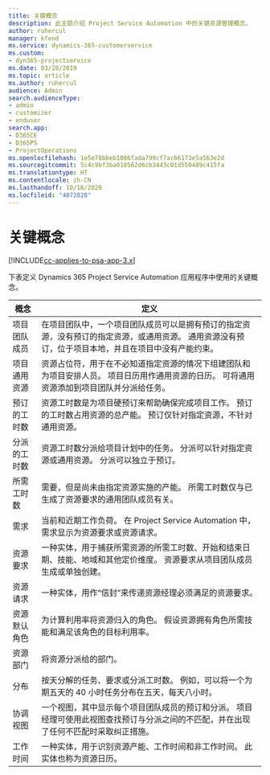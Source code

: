 ```yaml
---
title: 关键概念
description: 此主题介绍 Project Service Automation 中的关键资源管理概念。
author: ruhercul
manager: kfend
ms.service: dynamics-365-customerservice
ms.custom:
- dyn365-projectservice
ms.date: 03/28/2019
ms.topic: article
ms.author: ruhercul
audience: Admin
search.audienceType:
- admin
- customizer
- enduser
search.app:
- D365CE
- D365PS
- ProjectOperations
ms.openlocfilehash: 1e5e78bbeb1086fada799cf7ac66173e5a563e2d
ms.sourcegitcommit: 5c4c9bf3ba018562d6cb3443c01d550489c415fa
ms.translationtype: HT
ms.contentlocale: zh-CN
ms.lasthandoff: 10/16/2020
ms.locfileid: "4072828"
---
```

# <a name="key-concepts"></a>关键概念

[!INCLUDE[cc-applies-to-psa-app-3.x](../includes/cc-applies-to-psa-app-3x.md)]

下表定义 Dynamics 365 Project Service Automation 应用程序中使用的关键概念。

| 概念                    | 定义 |
|----------------------------|------------|
| 项目团队成员        | 在项目团队中，一个项目团队成员可以是拥有预订的指定资源，没有预订的指定资源，或通用资源。 通用资源没有预订，位于项目本地，并且在项目中没有产能约束。 |
| 项目通用资源   | 资源占位符，用于在不必知道指定资源的情况下组建团队和为项目安排人员。 项目日历用作通用资源的日历。 可将通用资源添加到项目团队并分派给任务。 |
| 预订的工时数               | 资源工时数是为项目硬预订来帮助确保完成项目工作。 预订的工时数占用资源的总产能。 预订仅针对指定资源，不针对通用资源。 |
| 分派的工时数             | 资源工时数分派给项目计划中的任务。 分派可以针对指定资源或通用资源。 分派可以独立于预订。 |
| 所需工时数             | 需要，但是尚未由指定资源实施的产能。 所需工时数仅与已生成了资源要求的通用团队成员有关。 |
| 需求                     | 当前和近期工作负荷。 在 Project Service Automation 中，需求显示为资源要求或资源请求。 |
| 资源要求       | 一种实体，用于捕获所需资源的所需工时数、开始和结束日期、技能、地域和其他定价维度。 资源要求从项目团队成员生成或单独创建。 |
| 资源请求           | 一种实体，用作“信封”来传递资源经理必须满足的资源要求。 |
| 资源默认角色      | 为计算利用率将资源归入的角色。 假设资源拥有角色所需技能和满足该角色的目标利用率。 |
| 资源部门 | 将资源分派给的部门。 |
| 分布                    | 按天分解的任务、要求或分派工时数。 例如，可以将一个为期五天的 40 小时任务分布在五天，每天八小时。 |
| 协调视图        | 一个视图，其中显示每个项目团队成员的预订和分派。 项目经理可使用此视图查找预订与分派之间的不匹配，并在出现了任何不匹配时采取纠正措施。 |
| 工作时间                 | 一种实体，用于识别资源产能、工作时间和非工作时间。 此实体也称为资源日历。 |
